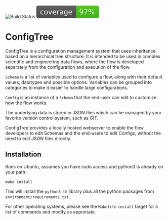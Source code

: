 ![Build Status](https://github.com/drummondj/configtree/actions/workflows/main.yml/badge.svg?subject=build)
![Coverage](coverage.svg)

# ConfigTree

ConfigTree is a configuration management system that uses inheritance based on a hierarchical tree structure. It is intended to be used in complex scientific and engineering data flows, where the flow is developed separately from the configuration and execution of the flow.

`Schema` is a list of variables used to configure a flow, along with their default values, datatypes and possible options. Variables can be grouped into categories to make it easier to handle large configurations.

`Config` is an instance of a `Schema` that the end-user can edit to customize how the flow works.

The underlying data is stored in JSON files which can be managed by your favorite version control system, such as GIT.

ConfigTree provides a locally hosted webserver to enable the flow developers to edit Schemas and the end-users to edit Configs, without the need to edit JSON files directly. 


## Installation

Runs on Ubuntu, assumes you have sudo access and python3 is already on your path:

```
make install
```

This will install the `python3-tk` library plus all the python packages from `environment/requirements.txt`.

For other operating systems, please see the `Makefile` `install` target for a list of commands and modify as approriate.



